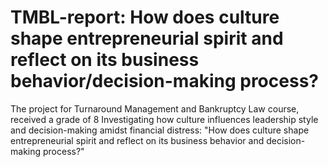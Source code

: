 # TMBL-report: How does culture shape entrepreneurial spirit and reflect on its business behavior/decision-making process?
The project for Turnaround Management and Bankruptcy Law course, received a grade of 8
Investigating how culture influences leadership style and decision-making amidst financial distress: "How does culture shape entrepreneurial spirit and reflect on its business behavior and decision-making process?"
